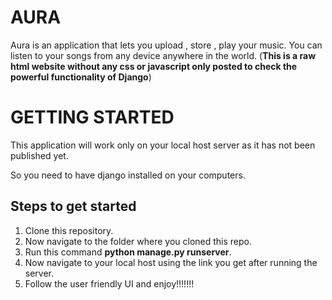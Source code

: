 # AURA

Aura is an application that lets you upload , store , play your music.
You can listen to your songs from any device anywhere in the world.
(**This is a raw html website without any css or javascript only posted to check the powerful functionality of Django**) 

# GETTING STARTED

This application will work only on your local host server as it has not been published yet.

So you need to have django installed on your computers.

## Steps to get started

1. Clone this repository.
2. Now navigate to the folder where you cloned this repo.
3. Run this command **python manage.py runserver**.
4. Now navigate to your local host using the link you get after running the server.
5. Follow the user friendly UI and enjoy!!!!!!!
